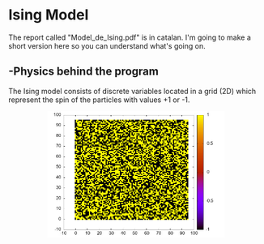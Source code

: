 # Ising Model
The report called "Model_de_Ising.pdf" is in catalan. I'm going to make a short version here so you can understand what's going on.
## -Physics behind the program
The Ising model consists of discrete variables located in a grid (2D) which represent the spin of the particles with values +1 or -1.
<p align="center">
  <img src="Practica%201/MontaneAlbert/ex2.jpeg" alt="ex2" width="350" height="250"/>
</p>


